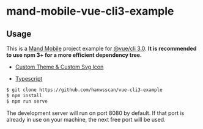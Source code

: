 # mand-mobile-vue-cli3-example

## Usage

This is a [Mand Mobile](https://github.com/didi/mand-mobile) project example for [@vue/cli 3.0](https://github.com/vuejs/vue-cli). **It is recommended to use npm 3+ for a more efficient dependency tree.**

* [Custom Theme & Custom Svg Icon](https://github.com/mand-mobile/mand-mobile-vue-cli3-example/tree/custom-theme)

* [Typescript](https://github.com/mand-mobile/mand-mobile-vue-cli3-example/tree/typescript)

``` bash
$ git clone https://github.com/hanwsscan/vue-cli3-example
$ npm install
$ npm run serve
```

The development server will run on port 8080 by default. If that port is already in use on your machine, the next free port will be used.
